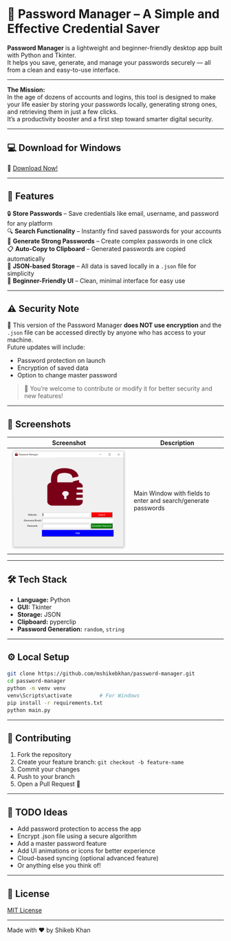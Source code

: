# 🔐 Password Manager – A Simple and Effective Credential Saver

**Password Manager** is a lightweight and beginner-friendly desktop app built with Python and Tkinter.  
It helps you save, generate, and manage your passwords securely — all from a clean and easy-to-use interface.

---

**The Mission:**  
In the age of dozens of accounts and logins, this tool is designed to make your life easier by storing your passwords locally, generating strong ones, and retrieving them in just a few clicks.  
It’s a productivity booster and a first step toward smarter digital security.

---

## 💻 Download for Windows

🔗 [Download Now!](https://github.com/mshikebkhan/password-manager/releases/download/v1.0.0/PasswordManagerSetup.exe)

---

## 🚀 Features

🔒 **Store Passwords** – Save credentials like email, username, and password for any platform  
🔍 **Search Functionality** – Instantly find saved passwords for your accounts  
🔐 **Generate Strong Passwords** – Create complex passwords in one click  
📋 **Auto-Copy to Clipboard** – Generated passwords are copied automatically  
💾 **JSON-based Storage** – All data is saved locally in a `.json` file for simplicity  
🧠 **Beginner-Friendly UI** – Clean, minimal interface for easy use

---

## ⚠️ Security Note

🚨 This version of the Password Manager **does NOT use encryption** and the `.json` file can be accessed directly by anyone who has access to your machine.  
Future updates will include:  
- Password protection on launch  
- Encryption of saved data  
- Option to change master password

> 🧪 You’re welcome to contribute or modify it for better security and new features!

---

## 📸 Screenshots

| Screenshot | Description |
|------------|-------------|
| ![Main](screenshots/main_window.PNG) | Main Window with fields to enter and search/generate passwords |

---

## 🛠 Tech Stack

- **Language:** Python  
- **GUI:** Tkinter  
- **Storage:** JSON  
- **Clipboard:** pyperclip  
- **Password Generation:** `random`, `string`

---

## ⚙️ Local Setup

```bash
git clone https://github.com/mshikebkhan/password-manager.git
cd password-manager
python -m venv venv
venv\Scripts\activate         # For Windows
pip install -r requirements.txt
python main.py
```
---

## 👥 Contributing

1. Fork the repository
2. Create your feature branch: `git checkout -b feature-name`
3. Commit your changes
4. Push to your branch
5. Open a Pull Request 🚀

---

## 📌 TODO Ideas

- Add password protection to access the app
- Encrypt .json file using a secure algorithm
- Add a master password feature
- Add UI animations or icons for better experience
- Cloud-based syncing (optional advanced feature)
- Or anything else you think of!

---

## 📄 License

[MIT License](LICENSE)

---

Made with ❤️ by Shikeb Khan
